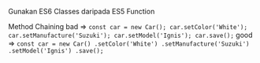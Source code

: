 Gunakan ES6 Classes daripada ES5 Function

Method Chaining
    bad => 
        ```
        const car = new Car();
        car.setColor('White');
        car.setManufacture('Suzuki');
        car.setModel('Ignis');
        car.save();
        ```
    good => 
        ```
        const car = new Car()
            .setColor('White')
            .setManufacture('Suzuki')
            .setModel('Ignis')
            .save();
        ```